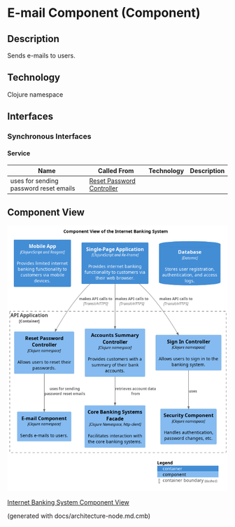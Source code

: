 # E-mail Component (Component)
## Description
Sends e-mails to users.

## Technology
Clojure namespace


## Interfaces

### Synchronous Interfaces

#### Service
| Name | Called From | Technology | Description |
|---|---|---|---|
| uses for sending password reset emails | [Reset Password Controller](../../../mybank/digital-banking/internet-banking-system/reset-password-controller.md) |  |  |

## Component View
![Component View of the Internet Banking System](../../../mybank/digital-banking/internet-banking-system/component-view.png)

[Internet Banking System Component View](../../../mybank/digital-banking/internet-banking-system/component-view.md)


(generated with docs/architecture-node.md.cmb)
